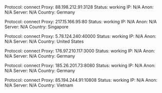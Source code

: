 Protocol: connect
Proxy: 88.198.212.91:3128
Status: working
IP: N/A
Anon: N/A
Server: N/A
Country: Germany

Protocol: connect
Proxy: 217.15.166.95:80
Status: working
IP: N/A
Anon: N/A
Server: N/A
Country: Singapore

Protocol: connect
Proxy: 5.78.124.240:40000
Status: working
IP: N/A
Anon: N/A
Server: N/A
Country: United States

Protocol: connect
Proxy: 176.97.210.117:3000
Status: working
IP: N/A
Anon: N/A
Server: N/A
Country: Germany

Protocol: connect
Proxy: 185.26.201.73:8080
Status: working
IP: N/A
Anon: N/A
Server: N/A
Country: Germany

Protocol: connect
Proxy: 85.194.244.91:10808
Status: working
IP: N/A
Anon: N/A
Server: N/A
Country: Vietnam

